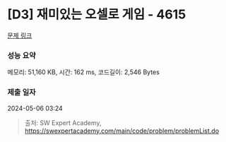 # [D3] 재미있는 오셀로 게임 - 4615 

[문제 링크](https://swexpertacademy.com/main/code/problem/problemDetail.do?contestProbId=AWQmA4uK8ygDFAXj) 

### 성능 요약

메모리: 51,160 KB, 시간: 162 ms, 코드길이: 2,546 Bytes

### 제출 일자

2024-05-06 03:24



> 출처: SW Expert Academy, https://swexpertacademy.com/main/code/problem/problemList.do
